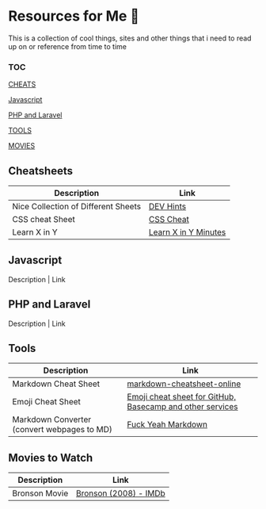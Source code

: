 # Resources for Me :rocket:
This is a collection of cool things, sites and other things that i need to read up on or reference from time to time

### TOC
[CHEATS](#cheatsheets)

[Javascript](#javascript)

[PHP and Laravel](#php-and-laravel)

[TOOLS](#tools)

[MOVIES](#movies-to-watch)

## Cheatsheets
Description | Link
---------------- | --------
Nice Collection of Different Sheets | [DEV Hints](https://devhints.io/css)
CSS cheat Sheet | [CSS Cheat ](https://adam-marsden.co.uk/css-cheat-sheet)
Learn X in Y | [ Learn X in Y Minutes](https://learnxinyminutes.com/)

## Javascript
Description | Link

## PHP and Laravel
Description | Link


## Tools
Description | Link
---------------- | --------
Markdown Cheat Sheet     | [markdown-cheatsheet-online](https://guides.github.com/pdfs/markdown-cheatsheet-online.pdf)
Emoji Cheat Sheet |  [Emoji cheat sheet for GitHub, Basecamp and other services](https://www.webpagefx.com/tools/emoji-cheat-sheet/)
Markdown Converter (convert webpages to MD) | [Fuck Yeah Markdown](http://fuckyeahmarkdown.com/)


## Movies to Watch
Description | Link
---------------- | --------
Bronson Movie | [Bronson (2008) - IMDb](https://www.imdb.com/title/tt1172570/)





